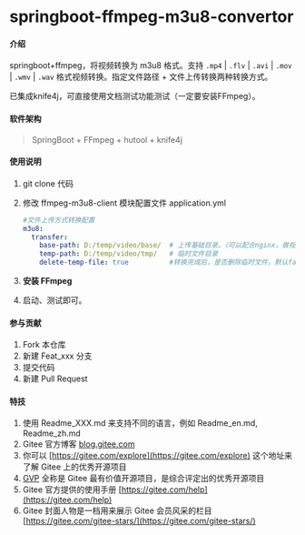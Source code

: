 # springboot-ffmpeg-m3u8-convertor

#### 介绍
springboot+ffmpeg，将视频转换为 m3u8 格式。支持 `.mp4` | `.flv` | `.avi` | `.mov` | `.wmv` | `.wav` 格式视频转换。指定文件路径 + 文件上传转换两种转换方式。

已集成knife4j，可直接使用文档测试功能测试（一定要安装FFmpeg）。

#### 软件架构
> SpringBoot + FFmpeg + hutool + knife4j

#### 使用说明

1. git clone 代码

2. 修改 ffmpeg-m3u8-client 模块配置文件 application.yml

   ```yml
   #文件上传方式转换配置
   m3u8:
     transfer:
       base-path: D:/temp/video/base/  # 上传基础目录。（可以配合nginx，做视频服务器）
       temp-path: D:/temp/video/tmp/   # 临时文件目录
       delete-temp-file: true          #转换完成后，是否删除临时文件。默认false
   ```

3. **安装 FFmpeg**

4. 启动、测试即可。

#### 参与贡献

1.  Fork 本仓库
2.  新建 Feat_xxx 分支
3.  提交代码
4.  新建 Pull Request


#### 特技

1.  使用 Readme\_XXX.md 来支持不同的语言，例如 Readme\_en.md, Readme\_zh.md
2.  Gitee 官方博客 [blog.gitee.com](https://blog.gitee.com)
3.  你可以 [https://gitee.com/explore](https://gitee.com/explore) 这个地址来了解 Gitee 上的优秀开源项目
4.  [GVP](https://gitee.com/gvp) 全称是 Gitee 最有价值开源项目，是综合评定出的优秀开源项目
5.  Gitee 官方提供的使用手册 [https://gitee.com/help](https://gitee.com/help)
6.  Gitee 封面人物是一档用来展示 Gitee 会员风采的栏目 [https://gitee.com/gitee-stars/](https://gitee.com/gitee-stars/)
